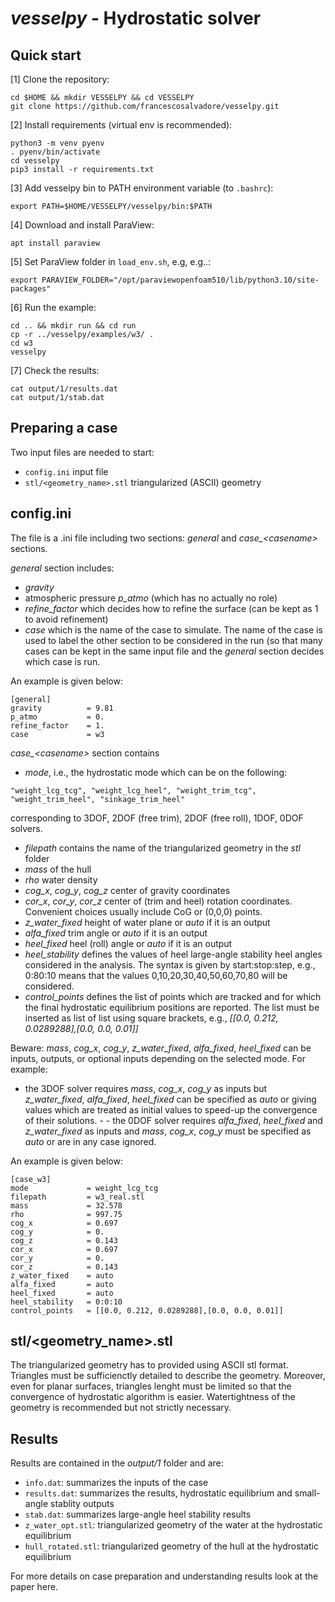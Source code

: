 # *vesselpy* - Hydrostatic solver

## Quick start

[1] Clone the repository:
```
cd $HOME && mkdir VESSELPY && cd VESSELPY
git clone https://github.com/francescosalvadore/vesselpy.git
```

[2] Install requirements (virtual env is recommended):
```
python3 -m venv pyenv
. pyenv/bin/activate
cd vesselpy
pip3 install -r requirements.txt
```

[3] Add vesselpy bin to PATH environment variable (to `.bashrc`):
```
export PATH=$HOME/VESSELPY/vesselpy/bin:$PATH
```

[4] Download and install ParaView:
```
apt install paraview
```

[5] Set ParaView folder in `load_env.sh`, e.g, e.g..:
```
export PARAVIEW_FOLDER="/opt/paraviewopenfoam510/lib/python3.10/site-packages"
```

[6] Run the example:
```
cd .. && mkdir run && cd run
cp -r ../vesselpy/examples/w3/ .
cd w3
vesselpy
```

[7] Check the results:
```
cat output/1/results.dat
cat output/1/stab.dat
```

## Preparing a case

Two input files are needed to start:
* `config.ini` input file
* `stl/<geometry_name>.stl` triangularized (ASCII) geometry

## config.ini

The file is a .ini file including two sections: *general* and *case_\<casename\>* sections.

*general* section includes:
- *gravity*
- atmospheric pressure *p_atmo* (which has no actually no role)
- *refine_factor* which decides how to refine the surface (can be kept as 1 to avoid refinement) 
- *case* which is the name of the case to simulate. The name of the case is used to label the other section to be considered in the run (so that many cases can be kept in the same input file and the *general* section decides which case is run.

An example is given below:
```
[general]
gravity          = 9.81
p_atmo           = 0.   
refine_factor    = 1.
case             = w3
```

*case_\<casename\>* section contains
- *mode*, i.e., the hydrostatic mode which can be on the following:
```
"weight_lcg_tcg", "weight_lcg_heel", "weight_trim_tcg", "weight_trim_heel", "sinkage_trim_heel"
```
corresponding to 3DOF, 2DOF (free trim), 2DOF (free roll), 1DOF, 0DOF solvers.
- *filepath* contains the name of the triangularized geometry in the *stl* folder
- *mass* of the hull
- *rho* water density
- *cog_x*, *cog_y*, *cog_z* center of gravity coordinates
- *cor_x*, *cor_y*, *cor_z* center of (trim and heel) rotation coordinates. Convenient choices usually include CoG or (0,0,0) points.
- *z_water_fixed* height of water plane or *auto* if it is an output
- *alfa_fixed* trim angle or *auto* if it is an output
- *heel_fixed* heel (roll) angle or *auto* if it is an output
- *heel_stability* defines the values of heel large-angle stability heel angles considered in the analysis. The syntax is given by start:stop:step, e.g., 0:80:10 means that the values 0,10,20,30,40,50,60,70,80 will be considered.
- *control_points* defines the list of points which are tracked and for which the final hydrostatic equilibrium positions are reported. The list must be inserted as list of list using square brackets, e.g., *[[0.0, 0.212, 0.0289288],[0.0, 0.0, 0.01]]*

Beware: *mass*, *cog_x*, *cog_y*, *z_water_fixed*, *alfa_fixed*, *heel_fixed* can be inputs, outputs, or optional inputs depending on the selected mode. For example:
- the 3DOF solver requires *mass*, *cog_x*, *cog_y* as inputs but *z_water_fixed*, *alfa_fixed*, *heel_fixed* can be specified as *auto* or giving values which are treated as initial values to speed-up the convergence of their solutions. - - the 0DOF solver requires *alfa_fixed*, *heel_fixed* and *z_water_fixed* as inputs and *mass*, *cog_x*, *cog_y* must be specified as *auto* or are in any case ignored.

An example is given below:
```
[case_w3]
mode             = weight_lcg_tcg
filepath         = w3_real.stl
mass             = 32.578
rho              = 997.75
cog_x            = 0.697
cog_y            = 0.
cog_z            = 0.143
cor_x            = 0.697
cor_y            = 0.
cor_z            = 0.143
z_water_fixed    = auto
alfa_fixed       = auto
heel_fixed       = auto
heel_stability   = 0:0:10
control_points   = [[0.0, 0.212, 0.0289288],[0.0, 0.0, 0.01]]
```

## stl/<geometry_name>.stl

The triangularized geometry has to provided using ASCII stl format. Triangles must be sufficienctly detailed to describe the geometry.
Moreover, even for planar surfaces, triangles lenght must be limited so that the convergence of hydrostatic algorithm is easier.
Watertightness of the geometry is recommended but not strictly necessary.

## Results

Results are contained in the *output/1* folder and are:

- `info.dat`: summarizes the inputs of the case
- `results.dat`: summarizes the results, hydrostatic equilibrium and small-angle stablity outputs
- `stab.dat`: summarizes large-angle heel stability results
- `z_water_opt.stl`: triangularized geometry of the water at the hydrostatic equilibrium
- `hull_rotated.stl`: triangularized geometry of the hull at the hydrostatic equilibrium

For more details on case preparation and understanding results look at the paper here.
